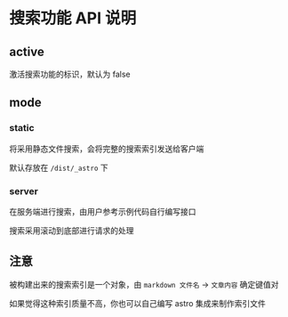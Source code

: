 # 搜索功能 API 说明

## active

激活搜索功能的标识，默认为 false


## mode

### static

将采用静态文件搜索，会将完整的搜索索引发送给客户端

默认存放在 `/dist/_astro` 下

### server

在服务端进行搜索，由用户参考示例代码自行编写接口

搜索采用滚动到底部进行请求的处理

## 注意

被构建出来的搜索索引是一个对象，由 `markdown 文件名` -> `文章内容` 确定键值对

如果觉得这种索引质量不高，你也可以自己编写 astro 集成来制作索引文件